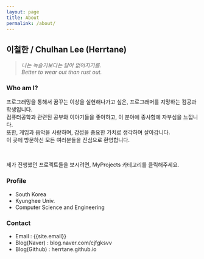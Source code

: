 ```yaml
---
layout: page
title: About
permalink: /about/
---
```


## 이철한 / Chulhan Lee (Herrtane)
> *나는 녹슬기보다는 닳아 없어지기를.*<br/>
> *Better to wear out than rust out.*<br/>

### Who am I?
프로그래밍을 통해서 꿈꾸는 이상을 실현해나가고 싶은, 프로그래머를 지망하는 컴공과 학생입니다.<br/>
컴퓨터공학과 관련된 공부와 이야기들을 좋아하고, 이 분야에 종사함에 자부심을 느낍니다.<br/>
또한, 게임과 음악을 사랑하며, 감성을 중요한 가치로 생각하며 살아갑니다.<br/>
이 곳에 방문하신 모든 여러분들을 진심으로 환영합니다.<br/>

<br/>

제가 진행했던 프로젝트들을 보시려면, MyProjects 카테고리를 클릭해주세요.<br/>

### Profile
- South Korea
- Kyunghee Univ.
- Computer Science and Engineering

### Contact
- Email : {{site.email}}
- Blog(Naver) : blog.naver.com/cjfgksvv
- Blog(Github) : herrtane.github.io